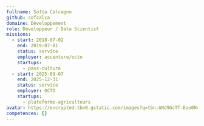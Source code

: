 ```yaml
---
fullname: Sofía Calcagno
github: sofcalca
domaine: Développement
role: Développeur / Data Scientist
missions:
  - start: 2018-07-02
    end: 2019-07-01
    status: service
    employer: accenture/octo
    startups:
      - pass-culture
  - start: 2025-09-07
    end: 2025-12-31
    status: service
    employer: OCTO
    startups:
      - plateforme-agriculteurs
avatar: https://encrypted-tbn0.gstatic.com/images?q=tbn:ANd9GcTT-Eao0Nc76QU3sg9RD-ozeOIjU_TwkZHz18j3kty1Td49MdX4
competences: []
---
```

